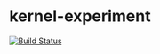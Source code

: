 # kernel-experiment

[![Build Status](https://travis-ci.org/timmi-on-rails/kernel-experiment.svg?branch=master)](https://travis-ci.org/timmi-on-rails/kernel-experiment)
